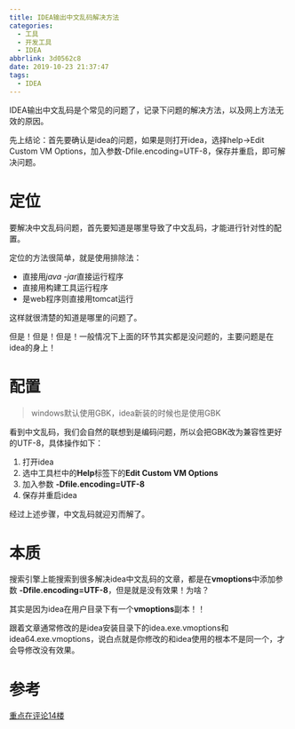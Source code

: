 ```yaml
---
title: IDEA输出中文乱码解决方法
categories:
  - 工具
  - 开发工具
  - IDEA
abbrlink: 3d0562c8
date: 2019-10-23 21:37:47
tags:
  - IDEA
---
```



IDEA输出中文乱码是个常见的问题了，记录下问题的解决方法，以及网上方法无效的原因。

<!-- more -->

先上结论：首先要确认是idea的问题，如果是则打开idea，选择help->Edit Custom VM Options，加入参数-Dfile.encoding=UTF-8，保存并重启，即可解决问题。

# 定位

要解决中文乱码问题，首先要知道是哪里导致了中文乱码，才能进行针对性的配置。

定位的方法很简单，就是使用排除法：

* 直接用*java -jar*直接运行程序
* 直接用构建工具运行程序
* 是web程序则直接用tomcat运行

这样就很清楚的知道是哪里的问题了。

但是！但是！但是！一般情况下上面的环节其实都是没问题的，主要问题是在idea的身上！

# 配置

> windows默认使用GBK，idea新装的时候也是使用GBK

看到中文乱码，我们会自然的联想到是编码问题，所以会把GBK改为兼容性更好的UTF-8，具体操作如下：

1. 打开idea
2. 选中工具栏中的**Help**标签下的**Edit Custom VM Options**
3. 加入参数 **-Dfile.encoding=UTF-8**
4. 保存并重启idea

经过上述步骤，中文乱码就迎刃而解了。

# 本质

搜索引擎上能搜索到很多解决idea中文乱码的文章，都是在**vmoptions**中添加参数 **-Dfile.encoding=UTF-8**，但是就是没有效果！为啥？

其实是因为idea在用户目录下有一个**vmoptions**副本！！

跟着文章通常修改的是idea安装目录下的idea.exe.vmoptions和idea64.exe.vmoptions，说白点就是你修改的和idea使用的根本不是同一个，才会导修改没有效果。

# 参考

[重点在评论14楼](https://www.cnblogs.com/sxdcgaq8080/p/7648400.html)
